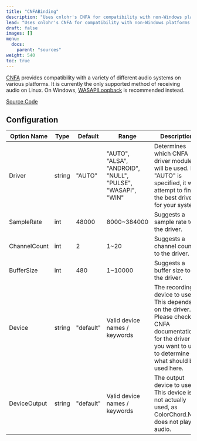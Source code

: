 ```yaml
---
title: "CNFABinding"
description: "Uses cnlohr's CNFA for compatibility with non-Windows platforms."
lead: "Uses cnlohr's CNFA for compatibility with non-Windows platforms."
draft: false
images: []
menu: 
  docs:
    parent: "sources"
weight: 540
toc: true
---
```


[CNFA](https://github.com/cntools/cnfa) provides compatibility with a variety of different audio systems on various platforms. It is currently the only supported method of receiving audio on Linux. On Windows, [WASAPILoopback](../wasapiloopback) is recommended instead.

[Source Code](https://github.com/CaiB/ColorChord.NET/blob/master/ColorChord.NET/Sources/CNFABinding.cs)

## Configuration

<table class="table table-dark">
    <thead class="thead-dark">
        <tr>
            <th scope="col">Option Name</th>
            <th scope="col">Type</th>
            <th scope="col">Default</th>
            <th scope="col">Range</th>
            <th scope="col">Description</th>
        </tr>
    </thead>
    <tbody>
        <tr>
            <td>Driver</td>
            <td>string</td>
            <td>"AUTO"</td>
            <td>"AUTO", "ALSA", "ANDROID", "NULL", "PULSE", "WASAPI", "WIN"</td>
            <td>Determines which CNFA driver module will be used. If "AUTO" is specified, it will attempt to find the best driver for your system.</td>
        </tr>
        <tr>
            <td>SampleRate</td>
            <td>int</td>
            <td>48000</td>
            <td>8000~384000</td>
            <td>Suggests a sample rate to the driver.</td>
        </tr>
        <tr>
            <td>ChannelCount</td>
            <td>int</td>
            <td>2</td>
            <td>1~20</td>
            <td>Suggests a channel count to the driver.</td>
        </tr>
        <tr>
            <td>BufferSize</td>
            <td>int</td>
            <td>480</td>
            <td>1~10000</td>
            <td>Suggests a buffer size to the driver.</td>
        </tr>
        <tr>
            <td>Device</td>
            <td>string</td>
            <td>"default"</td>
            <td>Valid device names / keywords</td>
            <td>The recording device to use. This depends on the driver. Please check CNFA documentation for the driver you want to use to determine what should be used here.</td>
        </tr>
        <tr>
            <td>DeviceOutput</td>
            <td>string</td>
            <td>"default"</td>
            <td>Valid device names / keywords</td>
            <td>The output device to use. This device is not actually used, as ColorChord.NET does not play audio.</td>
        </tr>
    </tbody>
</table>